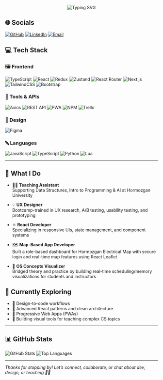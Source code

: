 <p align="center">
  <img src="https://readme-typing-svg.herokuapp.com?font=Fira+Code&weight=500&size=24&pause=10&center=true&vCenter=true&multiline=true&width=700&height=80&lines=Hi+%F0%9F%91%8B%2C+I'm+Amir+Shakibafar;Frontend+Developer+%7C+UX+Designer+%7C+Educator;&color=FFFFFF" alt="Typing SVG" />
</p>

## 🌐 Socials

[![GitHub](https://img.shields.io/badge/GitHub-181717?style=for-the-badge&logo=github&logoColor=white)](https://github.com/AmirShakibafar)
[![LinkedIn](https://img.shields.io/badge/LinkedIn-0A66C2?style=for-the-badge&logo=linkedin&logoColor=white)](https://www.linkedin.com/in/amirshakibafar)
[![Email](https://img.shields.io/badge/Email-amir.shakibafar82%40gmail.com-D14836?style=for-the-badge&logo=gmail&logoColor=white)](mailto:amir.shakibafar82@gmail.com)

## 💻 Tech Stack

### 🖼️ Frontend
![TypeScript](https://img.shields.io/badge/TypeScript-3178C6?style=for-the-badge&logo=typescript&logoColor=white)
![React](https://img.shields.io/badge/React-20232A?style=for-the-badge&logo=react&logoColor=61DAFB)
![Redux](https://img.shields.io/badge/Redux-593D88?style=for-the-badge&logo=redux&logoColor=white)
![Zustand](https://img.shields.io/badge/Zustand-000000?style=for-the-badge&logo=zustand&logoColor=white)
![React Router](https://img.shields.io/badge/React_Router-CA4245?style=for-the-badge&logo=react-router&logoColor=white)
![Next.js](https://img.shields.io/badge/Next.js-000000?style=for-the-badge&logo=next.js&logoColor=white)
![TailwindCSS](https://img.shields.io/badge/TailwindCSS-38B2AC?style=for-the-badge&logo=tailwind-css&logoColor=white)
![Bootstrap](https://img.shields.io/badge/Bootstrap-563D7C?style=for-the-badge&logo=bootstrap&logoColor=white)

### 🔧 Tools & APIs
![Axios](https://img.shields.io/badge/Axios-5A29E4?style=for-the-badge&logo=axios&logoColor=white)
![REST API](https://img.shields.io/badge/REST-API-%23000000?style=for-the-badge)
![PWA](https://img.shields.io/badge/PWA-5A0FC8?style=for-the-badge&logo=pwa&logoColor=white)
![NPM](https://img.shields.io/badge/NPM-CB3837?style=for-the-badge&logo=npm&logoColor=white)
![Trello](https://img.shields.io/badge/Trello-0052CC?style=for-the-badge&logo=trello&logoColor=white)

### 🎨 Design
![Figma](https://img.shields.io/badge/Figma-F24E1E?style=for-the-badge&logo=figma&logoColor=white)


### 🔤 Languages
![JavaScript](https://img.shields.io/badge/JavaScript-F7DF1E?style=for-the-badge&logo=javascript&logoColor=black)
![TypeScript](https://img.shields.io/badge/TypeScript-3178C6?style=for-the-badge&logo=typescript&logoColor=white)
![Python](https://img.shields.io/badge/Python-3670A0?style=for-the-badge&logo=python&logoColor=ffdd54)
![Lua](https://img.shields.io/badge/Lua-000080?style=for-the-badge&logo=lua&logoColor=white)

---
## 💼 What I Do

- 👨‍🏫 **Teaching Assistant**  
  Supporting Data Structures, Intro to Programming & AI at Hormozgan University

- 💡 **UX Designer**  
  Bootcamp-trained in UX research, A/B testing, usability testing, and prototyping

- ⚛️ **React Developer**  
  Specializing in responsive UIs, state management, and component systems

- 🗺️ **Map-Based App Developer**  
  Built a role-based dashboard for Hormozgan Electrical Map with secure login and real-time map features using React Leaflet

- 🧠 **OS Concepts Visualizer**  
  Bridged theory and practice by building real-time scheduling/memory visualizations for students and instructors
  
## 🚀 Currently Exploring

- 🎨 Design-to-code workflows  
- 🧠 Advanced React patterns and clean architecture  
- 📱 Progressive Web Apps (PWAs)  
- 🧪 Building visual tools for teaching complex CS topics

---

## 📊 GitHub Stats

![GitHub Stats](https://github-readme-stats.vercel.app/api?username=AmirShakibafar&show_icons=true&theme=radical&count_private=true&include_all_commits=true)
![Top Languages](https://github-readme-stats.vercel.app/api/top-langs/?username=AmirShakibafar&layout=compact&theme=radical)

---

_Thanks for stopping by! Let’s connect, collaborate, or chat about dev, design, or teaching 👨‍🏫_  
